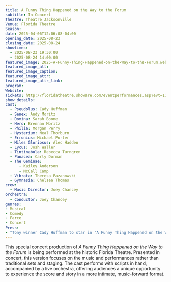 ```yaml
---
title: A Funny Thing Happened on the Way to the Forum
subtitle: In Concert
Theatre: Theatre Jacksonville
Venue: Florida Theatre
Season: 
date: 2025-04-06T12:06:08-04:00
opening_date: 2025-08-23
closing_date: 2025-08-24
showtimes:
  - 2025-08-23 19:30:00
  - 2025-08-24 14:00:00
featured_image: 2025-A-Funny-Thing-Happened-on-the-Way-to-the-Forum.webp
featured_image_alt: 
featured_image_caption: 
featured_image_attr: 
featured_image_attr_link: 
program:
Website: 
Tickets: http://floridatheatre.showare.com/eventperformances.asp?evt=1377&utm_source=jaxplays
show_details: 
cast:
  - Pseudolus: Cady Huffman
  - Senex: Andy Moritz
  - Domina: Sarah Boone
  - Hero: Brennan Moritz
  - Philia: Morgan Perry
  - Hysterium: Neal Thorburn
  - Erronius: Michael Porter
  - Miles Gloriosus: Alec Hadden
  - Lycus: Josh Waller
  - Tintinabula: Rebecca Turngren
  - Panacea: Carly Dorman
  - The Geminae:
      - Kailey Anderson
      - McCall Camp
  - Vibrata: Theresa Pazanowski
  - Gymnasia: Chelsea Thomas
crew:
  - Music Director: Joey Chancey
orchestra:
  - Conductor: Joey Chancey
genres: 
- Musical
- Comedy
- Farce 
- Concert
Press:
- "Tony winner Cady Huffman to star in 'A Funny Thing Happened on the Way to the Forum' in concert at the Florida Theatre | JaxPlays News": /news/2025/04/06/tony-winner-cady-huffman-to-star-in-a-funny-thing-happened-on-the-way-to-the-forum-in-concert-at-the-florida-theatre/
---
```

This special concert production of *A Funny Thing Happened on the Way to the Forum* is being performed at the historic Florida Theatre. Presented in concert, this version focuses on the music and performances rather than traditional sets and staging. The cast performs with scripts in hand, accompanied by a live orchestra, offering audiences a unique opportunity to experience the score and story in a more intimate, music-forward format.